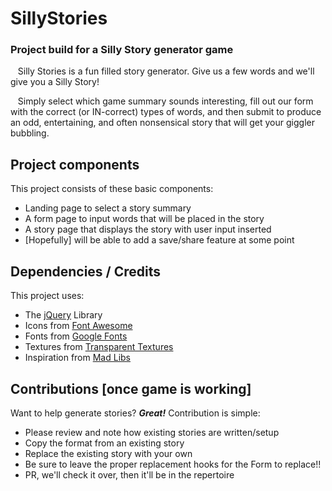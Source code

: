 # SillyStories
### Project build for a Silly Story generator game

&nbsp;&nbsp; Silly Stories is a fun filled story generator. Give us a few words and we'll give you a Silly Story!

&nbsp;&nbsp; Simply select which game summary sounds interesting, fill out our form with the correct (or IN-correct) types of words, and then submit to produce an odd, entertaining, and often nonsensical story that will get your giggler bubbling.


## Project components

This project consists of these basic components:
* Landing page to select a story summary
* A form page to input words that will be placed in the story
* A story page that displays the story with user input inserted
* [Hopefully] will be able to add a save/share feature at some point


## Dependencies / Credits

This project uses:

* The [jQuery](https://jquery.com/) Library
* Icons from [Font Awesome](https://www.fontawesome.com)
* Fonts from [Google Fonts](https://fonts.google.com)
* Textures from [Transparent Textures](http://www.transparenttextures.com)
* Inspiration from [Mad Libs](http://www.madlibs.com/)


## Contributions [once game is working]

Want to help generate stories? **_Great!_** Contribution is simple:
* Please review and note how existing stories are written/setup
* Copy the format from an existing story
* Replace the existing story with your own
* Be sure to leave the proper replacement hooks for the Form to replace!!
* PR, we'll check it over, then it'll be in the repertoire
